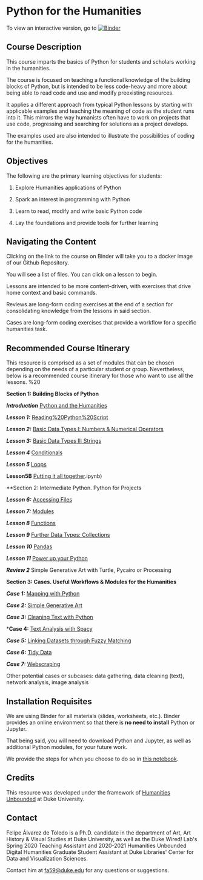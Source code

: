 # Python for the Humanities

To view an interactive version, go to [![Binder](https://mybinder.org/badge_logo.svg)](https://mybinder.org/v2/gh/FelipeAdeT/PythonforHumanities/master)

## Course Description

This course imparts the basics of Python for students and scholars working in the humanities. 

The course is focused on teaching a functional knowledge of the building blocks of Python, but is intended to be less code-heavy and more about being able to read code and use and modify preexisting resources. 

It applies a different approach from typical Python lessons by starting with applicable examples and teaching the meaning of code as the student runs into it. This mirrors the way humanists often have to work on projects that use code, progressing and searching for solutions as a project develops.

The examples used are also intended to illustrate the possibilities of coding for the humanities.

## Objectives

The following are the primary learning objectives for students:

1. Explore Humanities applications of Python

1. Spark an interest in programming with Python

1. Learn to read, modify and write basic Python code

1. Lay the foundations and provide tools for further learning 

## Navigating the Content

Clicking on the link to the course on Binder will take you to a docker image of our Github Repository. 

You will see a list of files. You can click on a lesson to begin. 

Lessons are intended to be more content-driven, with exercises that drive home context and basic commands.

Reviews are long-form coding exercises at the end of a section for consolidating knowledge from the lessons in said section.

Cases are long-form coding exercises that provide a workflow for a specific humanities task.


## Recommended Course Itinerary

This resource is comprised as a set of modules that can be chosen depending on the needs of a particular student or group. Nevertheless, below is a recommended course itinerary for those who want to use all the lessons. %20

**Section 1: Building Blocks of Python**

***Introduction*** [Python and the Humanities](OO%20Python%20and%20the%20Humanities.ipynb)

***Lesson 1:*** [Reading%20Python%20Script](01%20Reading%20Python%20Script.ipynb)

***Lesson 2:*** [Basic Data Types I: Numbers & Numerical Operators](02%20Basic%20Data%20Types%20I%20-%20Numbers.ipynb)

***Lesson 3:*** [Basic Data Types II: Strings](03%20Basic%20Data%20Types%20I%20-%20Numbers.ipynb)

***Lesson 4*** [Conditionals](04%20Conditionals.ipynb)

***Lesson 5*** [Loops](05%20Loops.ipynb)

**Lesson5B** [Putting it all together](05B%20Putting%20it%20all%20Together%20(Lessons%201-5)).ipynb)

**Section 2: Intermediate Python. Python for Projects

***Lesson 6:*** [Accessing Files](06%20Accessing%20Files.ipynb)

***Lesson 7:*** [Modules](07%20Modules.ipynb)

***Lesson 8*** [Functions](08%20Functions.ipynb)

***Lesson 9*** [Further Data Types: Collections](09%20Further%20Data%20Types%20(Collections).ipynb)

***Lesson 10*** [Pandas](10%20Pandas.ipynb)

***Lesson 11*** [Power up your Python](11%20Powering%20Up%20Your%20Python.ipynb)

***Review 2*** Simple Generative Art with Turtle, Pycairo or Processing

**Section 3: Cases. Useful Workflows & Modules for the Humanities**

***Case 1:*** [Mapping with Python]()

***Case 2:*** [Simple Generative Art]()

***Case 3:*** [Cleaning Text with Python]()

***Case 4:** [Text Analysis with Spacy]()

***Case 5:*** [Linking Datasets through Fuzzy Matching]()

***Case 6:*** [Tidy Data]()

***Case 7:*** [Webscraping]()



Other potential cases or subcases: data gathering, data cleaning (text), network analysis, image analysis

## Installation Requisites

We are using Binder for all materials (slides, worksheets, etc.). Binder provides an online environment so that there is **no need to install** Python or Jupyter.

That being said, you will need to download Python and Jupyter, as well as additional Python modules, for your future work. 

We provide the steps for when you choose to do so in [this notebook](Python,%20Jupyter%20and%20Packages%20Installation.ipynb).

## Credits

This resource was developed under the framework of [Humanities Unbounded](https://humanitiesunbounded.duke.edu) at Duke University. 

## Contact

Felipe Álvarez de Toledo is a Ph.D. candidate in the department of Art, Art History & Visual Studies at Duke University, as well as the Duke Wired! Lab's Spring 2020 Teaching Assistant and 2020-2021 Humanities Unbounded Digital Humanities Graduate Student Assistant at Duke Libraries' Center for Data and Visualization Sciences.

Contact him at fa59@duke.edu for any questions or suggestions.
